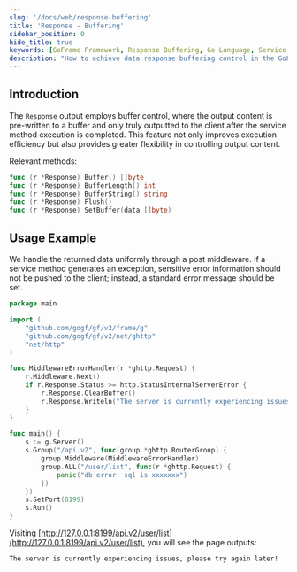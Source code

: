 ```yaml
---
slug: '/docs/web/response-buffering'
title: 'Response - Buffering'
sidebar_position: 0
hide_title: true
keywords: [GoFrame Framework, Response Buffering, Go Language, Service Efficiency, Output Control, Buffer, Error Handling, Middleware, Data Processing, Response Output]
description: "How to achieve data response buffering control in the GoFrame framework. Using a buffer can improve execution efficiency and provide more flexible output control. Example code demonstrates how to handle return data uniformly through middleware, avoiding direct exposure of error messages to clients, and providing customized error message prompts."
---
```


## Introduction

The `Response` output employs buffer control, where the output content is pre-written to a buffer and only truly outputted to the client after the service method execution is completed. This feature not only improves execution efficiency but also provides greater flexibility in controlling output content.

Relevant methods:

```go
func (r *Response) Buffer() []byte
func (r *Response) BufferLength() int
func (r *Response) BufferString() string
func (r *Response) Flush()
func (r *Response) SetBuffer(data []byte)
```

## Usage Example

We handle the returned data uniformly through a post middleware. If a service method generates an exception, sensitive error information should not be pushed to the client; instead, a standard error message should be set.

```go
package main

import (
    "github.com/gogf/gf/v2/frame/g"
    "github.com/gogf/gf/v2/net/ghttp"
    "net/http"
)

func MiddlewareErrorHandler(r *ghttp.Request) {
    r.Middleware.Next()
    if r.Response.Status >= http.StatusInternalServerError {
        r.Response.ClearBuffer()
        r.Response.Writeln("The server is currently experiencing issues, please try again later!")
    }
}

func main() {
    s := g.Server()
    s.Group("/api.v2", func(group *ghttp.RouterGroup) {
        group.Middleware(MiddlewareErrorHandler)
        group.ALL("/user/list", func(r *ghttp.Request) {
            panic("db error: sql is xxxxxxx")
        })
    })
    s.SetPort(8199)
    s.Run()
}
```

Visiting [http://127.0.0.1:8199/api.v2/user/list](http://127.0.0.1:8199/api.v2/user/list), you will see the page outputs:

```text
The server is currently experiencing issues, please try again later!
```